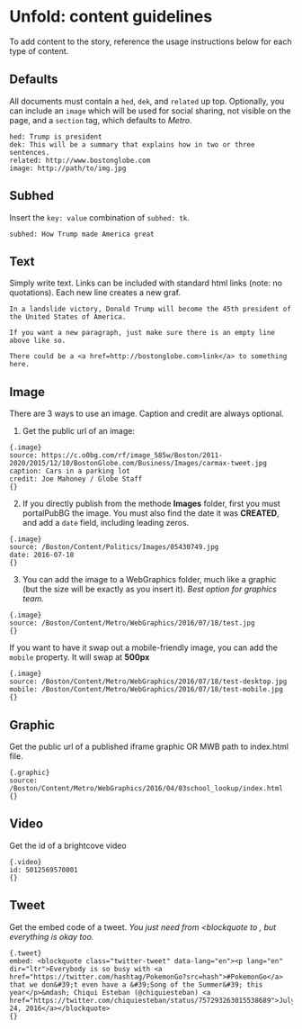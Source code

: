 # Unfold: content guidelines

To add content to the story, reference the usage instructions below for each type of content.

## Defaults
All documents must contain a `hed`, `dek`, and `related` up top. Optionally, you can include an `image` which will be used for social sharing, not visible on the page, and a `section` tag, which defaults to *Metro*.

```
hed: Trump is president
dek: This will be a summary that explains how in two or three sentences.
related: http://www.bostonglobe.com
image: http://path/to/img.jpg 
```

## Subhed
Insert the `key: value` combination of `subhed: tk`.

```
subhed: How Trump made America great
```

## Text
Simply write text. Links can be included with standard html links (note: no quotations). Each new line creates a new graf.

```
In a landslide victory, Donald Trump will become the 45th president of the United States of America.

If you want a new paragraph, just make sure there is an empty line above like so.

There could be a <a href=http://bostonglobe.com>link</a> to something here.
```

## Image
There are 3 ways to use an image. Caption and credit are always optional.

1) Get the public url of an image:

```
{.image}
source: https://c.o0bg.com/rf/image_585w/Boston/2011-2020/2015/12/10/BostonGlobe.com/Business/Images/carmax-tweet.jpg
caption: Cars in a parking lot
credit: Joe Mahoney / Globe Staff
{}
```

2) If you directly publish from the methode **Images** folder, first you must portalPubBG the image. You must also find the date it was **CREATED**, and add a `date` field, including leading zeros.

```
{.image}
source: /Boston/Content/Politics/Images/05430749.jpg
date: 2016-07-18
{}
```

3) You can add the image to a WebGraphics folder, much like a graphic (but the size will be exactly as you insert it). *Best option for graphics team.*

```
{.image}
source: /Boston/Content/Metro/WebGraphics/2016/07/18/test.jpg
{}
```

If you want to have it swap out a mobile-friendly image, you can add the `mobile` property. It will swap at **500px**

```
{.image}
source: /Boston/Content/Metro/WebGraphics/2016/07/18/test-desktop.jpg
mobile: /Boston/Content/Metro/WebGraphics/2016/07/18/test-mobile.jpg
{}
```

## Graphic
Get the public url of a published iframe graphic OR MWB path to index.html file.

```
{.graphic}
source: /Boston/Content/Metro/WebGraphics/2016/04/03school_lookup/index.html
{}
```

## Video
Get the id of a brightcove video

```
{.video}
id: 5012569570001
{}
```

## Tweet
Get the embed code of a tweet. *You just need from <blockquote to </blockquote>, but everything is okay too.*

```
{.tweet}
embed: <blockquote class="twitter-tweet" data-lang="en"><p lang="en" dir="ltr">Everybody is so busy with <a href="https://twitter.com/hashtag/PokemonGo?src=hash">#PokemonGo</a> that we don&#39;t even have a &#39;Song of the Summer&#39; this year</p>&mdash; Chiqui Esteban (@chiquiesteban) <a href="https://twitter.com/chiquiesteban/status/757293263015538689">July 24, 2016</a></blockquote>
{}
```
